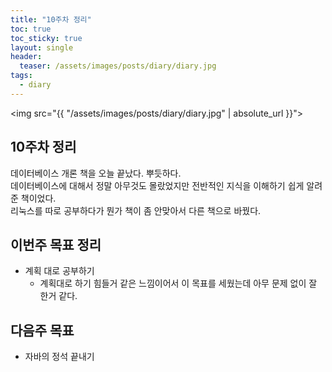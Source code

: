 ```yaml
---
title: "10주차 정리"
toc: true
toc_sticky: true
layout: single
header:
  teaser: /assets/images/posts/diary/diary.jpg
tags:
  - diary 
---
```


<img src="{{ "/assets/images/posts/diary/diary.jpg" | absolute_url }}">
## 10주차 정리
데이터베이스 개론 책을 오늘 끝났다. 뿌듯하다.<br>
데이터베이스에 대해서 정말 아무것도 몰랐었지만 전반적인 지식을 이해하기 쉽게 알려준 책이었다.<br>
리눅스를 따로 공부하다가 뭔가 책이 좀 안맞아서 다른 책으로 바꿨다.

## 이번주 목표 정리
- 계획 대로 공부하기
	- 계획대로 하기 힘들거 같은 느낌이어서 이 목표를 세웠는데 아무 문제 없이 잘 한거 같다.

## 다음주 목표
- 자바의 정석 끝내기
